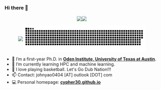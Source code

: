 ### Hi there 👋

<p align="center"><img align="center" src = "https://github-readme-stats.vercel.app/api?username=Cypher30&show_icons=true&count_private=true&theme=maroongold&hide=issues&line_height=30" width="400px"><img align="center" src = "https://github-readme-streak-stats.herokuapp.com/?user=Cypher30&theme=maroongold" width="400px"></p>

<p align="center"><img align="center" width="400px" src="https://github-readme-stats.vercel.app/api/top-langs/?username=Cypher30&layout=compact&theme=maroongold&hide=html,tex,jupyter%20notebook"><img align="center" width="400px" src="https://github.com/Cypher30/Cypher30/blob/output/github-contribution-grid-snake.svg"></p>

- 🔭 I’m a first-year Ph.D. in <strong><a href="https://oden.utexas.edu">Oden Institute, University of Texas at Austin</a></strong>.
- 🌱 I’m currently learning HPC and machine learning.
- 🏀 I love playing basketball. Let's Go Dub Nation!!!
- 📫 Contact: johnyao0404 [AT] outlook [DOT] com
- 💻 Personal homepage: <strong><a href="https://cypher30.github.io/">cypher30.github.io</a></strong>
